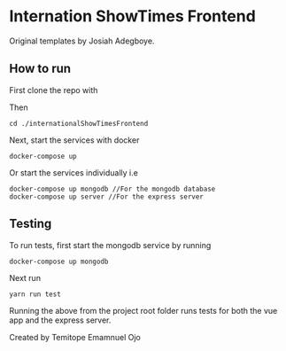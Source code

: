 # Internation ShowTimes Frontend 

Original templates by Josiah Adegboye.

## How to run

First clone the repo with


Then 

```
cd ./internationalShowTimesFrontend
```

Next, start the services with docker

```
docker-compose up
```

Or start the services individually i.e

```
docker-compose up mongodb //For the mongodb database
docker-compose up server //For the express server
```

## Testing

To run tests, first start the mongodb service by running

```
docker-compose up mongodb
```

Next run

```
yarn run test
```

Running the above from the project root folder runs tests for both the vue app and the express server. 

Created by Temitope Emamnuel Ojo